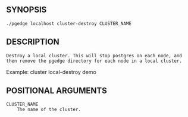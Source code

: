## SYNOPSIS
    ./pgedge localhost cluster-destroy CLUSTER_NAME
 
## DESCRIPTION
    Destroy a local cluster. This will stop postgres on each node, and then remove the pgedge directory for each node in a local cluster. 

Example: cluster local-destroy demo
 
## POSITIONAL ARGUMENTS
    CLUSTER_NAME
        The name of the cluster.
